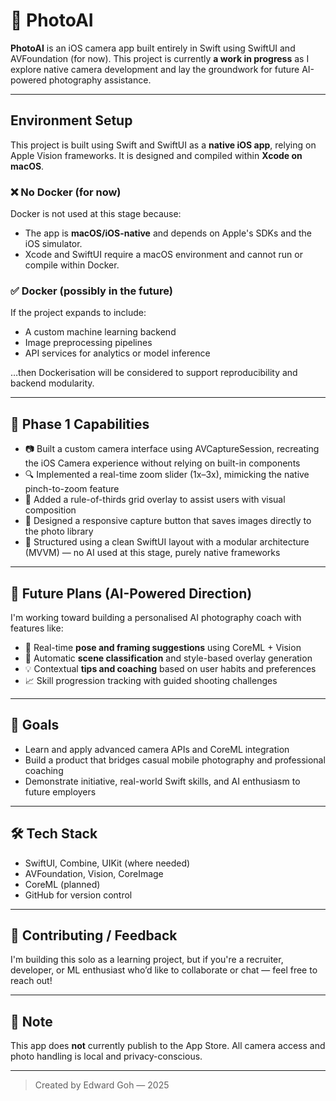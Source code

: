 # 📸 PhotoAI

**PhotoAI** is an iOS camera app built entirely in Swift using SwiftUI and AVFoundation (for now). This project is currently **a work in progress** as I explore native camera development and lay the groundwork for future AI-powered photography assistance.


---

## Environment Setup

This project is built using Swift and SwiftUI as a **native iOS app**, relying on Apple Vision frameworks. It is designed and compiled within **Xcode on macOS**.

### ❌ No Docker (for now)

Docker is not used at this stage because:

- The app is **macOS/iOS-native** and depends on Apple's SDKs and the iOS simulator.
- Xcode and SwiftUI require a macOS environment and cannot run or compile within Docker.

### ✅ Docker (possibly in the future)

If the project expands to include:
- A custom machine learning backend
- Image preprocessing pipelines
- API services for analytics or model inference

…then Dockerisation will be considered to support reproducibility and backend modularity.

---

## 🚧 Phase 1 Capabilities

-	📷 Built a custom camera interface using AVCaptureSession, recreating the iOS Camera experience without relying on built-in components
-	🔍 Implemented a real-time zoom slider (1x–3x), mimicking the native pinch-to-zoom feature
-	🧭 Added a rule-of-thirds grid overlay to assist users with visual composition
-	📸 Designed a responsive capture button that saves images directly to the photo library
-	🧼 Structured using a clean SwiftUI layout with a modular architecture (MVVM) — no AI used at this stage, purely native frameworks


---

## 🧠 Future Plans (AI-Powered Direction)

I'm working toward building a personalised AI photography coach with features like:

- 🤖 Real-time **pose and framing suggestions** using CoreML + Vision
- 🌅 Automatic **scene classification** and style-based overlay generation
- 💡 Contextual **tips and coaching** based on user habits and preferences
- 📈 Skill progression tracking with guided shooting challenges

---

## 🎯 Goals

- Learn and apply advanced camera APIs and CoreML integration
- Build a product that bridges casual mobile photography and professional coaching
- Demonstrate initiative, real-world Swift skills, and AI enthusiasm to future employers

---

## 🛠️ Tech Stack

- SwiftUI, Combine, UIKit (where needed)
- AVFoundation, Vision, CoreImage
- CoreML (planned)
- GitHub for version control

---

## 🤝 Contributing / Feedback

I'm building this solo as a learning project, but if you're a recruiter, developer, or ML enthusiast who’d like to collaborate or chat — feel free to reach out!

---

## 📌 Note

This app does **not** currently publish to the App Store. All camera access and photo handling is local and privacy-conscious.

---

> Created by Edward Goh — 2025
